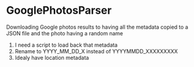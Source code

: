# GooglePhotosParser

Downloading Google photos results to having all the metadata copied to a JSON file and the photo having a random name
1. I need a script to load back that metadata
2. Rename to YYYY_MM_DD_X instead of YYYYMMDD_XXXXXXXXX
3. Idealy have location metadata 